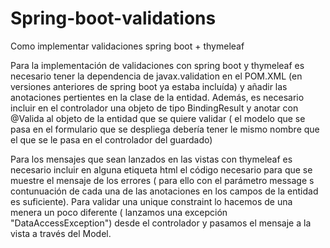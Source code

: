 # Spring-boot-validations
Como implementar validaciones spring boot + thymeleaf

Para la implementación de validaciones con spring boot y thymeleaf es necesario tener la dependencia de javax.validation en el POM.XML (en versiones
anteriores de spring boot ya estaba incluída) y
añadir las anotaciones pertientes en la clase de la entidad. Además, es necesario incluir en el controlador una objeto de tipo BindingResult y anotar
con @Valida al objeto de la entidad que se quiere validar ( el modelo que se pasa en el formulario que se despliega debería tener le mismo nombre
que el que se le pasa en el controlador del guardado)

Para los mensajes que sean lanzados en las vistas con thymeleaf es necesario incluir en alguna etiqueta html el código necesario
para que se muestre el mensaje de los errores ( para ello con el parámetro message s contunuación de cada una de las anotaciones en los campos de la entidad
es suficiente). Para validar una unique constraint lo hacemos de una menera un poco diferente ( lanzamos una excepción "DataAccessException") desde
el controlador y pasamos el mensaje a la vista a través del Model.
